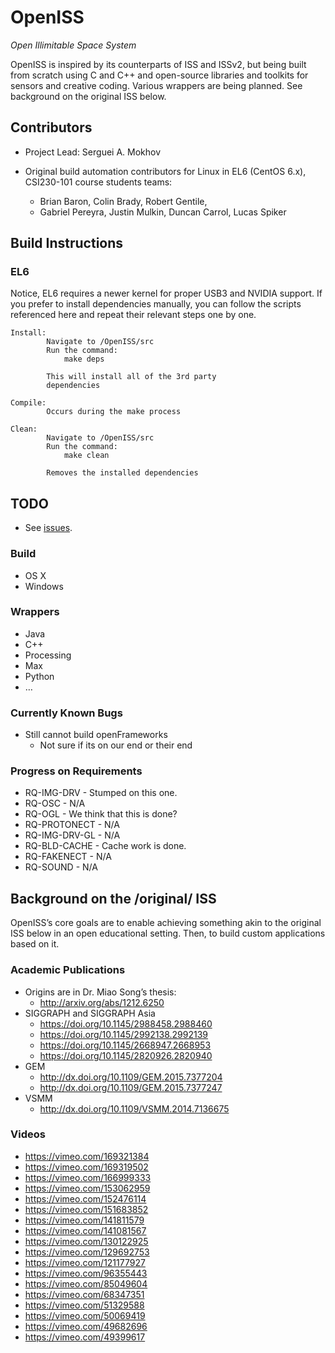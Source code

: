 # OpenISS

*Open Illimitable Space System*

OpenISS is inspired by its counterparts of ISS and ISSv2, but being built
from scratch using C and C++ and open-source libraries and toolkits for
sensors and creative coding. Various wrappers are being planned.
See background on the original ISS below.

## Contributors ##

* Project Lead: Serguei A. Mokhov

* Original build automation contributors for Linux in EL6 (CentOS 6.x), CSI230-101 course students teams:
  - Brian Baron, Colin Brady, Robert Gentile,
  - Gabriel Pereyra, Justin Mulkin, Duncan Carrol, Lucas Spiker 

## Build Instructions ##

### EL6 ###

Notice, EL6 requires a newer kernel for
proper USB3 and NVIDIA support. If you prefer
to install dependencies manually, you can follow
the scripts referenced here and repeat their
relevant steps one by one.

	Install:	
			Navigate to /OpenISS/src
			Run the command:
				make deps

			This will install all of the 3rd party
			dependencies

	Compile:	
			Occurs during the make process

	Clean:		
			Navigate to /OpenISS/src
			Run the command:
				make clean

			Removes the installed dependencies

## TODO ##

* See [issues](https://github.com/OpenISS/OpenISS/issues).

### Build ###

* OS X
* Windows

### Wrappers ###

* Java
* C++
* Processing
* Max
* Python
* …

### Currently Known Bugs ###

- Still cannot build openFrameworks
  - Not sure if its on our end or their end

### Progress on Requirements ###

* RQ-IMG-DRV - Stumped on this one.
* RQ-OSC - N/A
* RQ-OGL - We think that this is done?
* RQ-PROTONECT - N/A
* RQ-IMG-DRV-GL - N/A
* RQ-BLD-CACHE - Cache work is done.
* RQ-FAKENECT - N/A
* RQ-SOUND - N/A

## Background on the /original/ ISS ##

OpenISS’s core goals are to enable achieving something akin
to the original ISS below in an open educational setting. Then,
to build custom applications based on it.

### Academic Publications ###

* Origins are in Dr. Miao Song’s thesis:
  * http://arxiv.org/abs/1212.6250
* SIGGRAPH and SIGGRAPH Asia
  * https://doi.org/10.1145/2988458.2988460
  * https://doi.org/10.1145/2992138.2992139
  * https://doi.org/10.1145/2668947.2668953
  * https://doi.org/10.1145/2820926.2820940
* GEM
  * http://dx.doi.org/10.1109/GEM.2015.7377204
  * http://dx.doi.org/10.1109/GEM.2015.7377247
* VSMM
  * http://dx.doi.org/10.1109/VSMM.2014.7136675

### Videos ###

* https://vimeo.com/169321384
* https://vimeo.com/169319502
* https://vimeo.com/166999333
* https://vimeo.com/153062959
* https://vimeo.com/152476114
* https://vimeo.com/151683852
* https://vimeo.com/141811579
* https://vimeo.com/141081567
* https://vimeo.com/130122925
* https://vimeo.com/129692753
* https://vimeo.com/121177927
* https://vimeo.com/96355443
* https://vimeo.com/85049604
* https://vimeo.com/68347351
* https://vimeo.com/51329588
* https://vimeo.com/50069419
* https://vimeo.com/49682696
* https://vimeo.com/49399617
